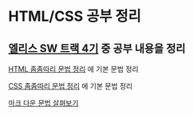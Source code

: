 # HTML/CSS 공부 정리

## [엘리스 SW 트랙 4기](https://elice.training/) 중 공부 내용을 정리

[HTML 좀좀따리 문법 정리](./grammer.html) 에 기본 문법 정리

[CSS 좀좀따리 문법 정리](./grammer.css) 에 기본 문법 정리

[마크 다운 문법 살펴보기](https://backendcode.tistory.com/165)
